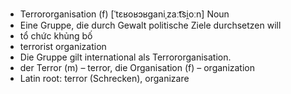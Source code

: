- Terrororganisation (f)	[ˈtɛʁoʁɔʁɡaniˌzaːt͡si̯oːn]	Noun
- Eine Gruppe, die durch Gewalt politische Ziele durchsetzen will
- tổ chức khủng bố
- terrorist organization
- Die Gruppe gilt international als Terrororganisation.
- der Terror (m) – terror, die Organisation (f) – organization	
- Latin root: terror (Schrecken), organizare
